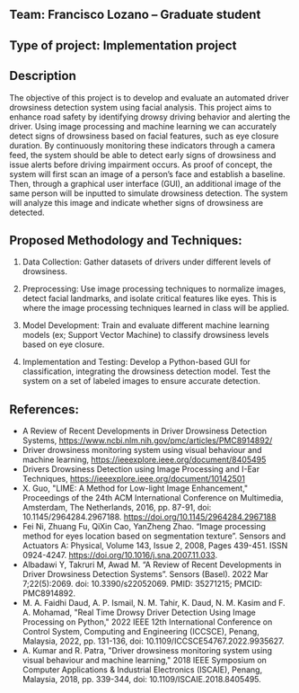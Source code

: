 ## Team: Francisco Lozano – Graduate student 

## Type of project: Implementation project 

## Description
The objective of this project is to develop and evaluate an automated driver drowsiness detection system using facial analysis. This project aims to enhance road safety by identifying drowsy driving behavior and alerting the driver. Using image processing and machine learning we can accurately detect signs of drowsiness based on facial features, such as eye closure duration. By continuously monitoring these indicators through a camera feed, the system should be able to detect early signs of drowsiness and issue alerts before driving impairment occurs. As proof of concept, the system will first scan an image of a person’s face and establish a baseline. Then, through a graphical user interface (GUI), an additional image of the same person will be inputted to simulate drowsiness detection. The system will analyze this image and indicate whether signs of drowsiness are detected. 

## Proposed Methodology and Techniques: 

1. Data Collection: Gather datasets of drivers under different levels of drowsiness. 

2. Preprocessing: Use image processing techniques to normalize images, detect facial landmarks, and isolate critical features like eyes. This is where the image processing techniques learned in class will be applied. 

3. Model Development: Train and evaluate different machine learning models (ex; Support Vector Machine) to classify drowsiness levels based on eye closure. 

4. Implementation and Testing: Develop a Python-based GUI for classification, integrating the drowsiness detection model. Test the system on a set of labeled images to ensure accurate detection. 

## References: 

- A Review of Recent Developments in Driver Drowsiness Detection Systems, https://www.ncbi.nlm.nih.gov/pmc/articles/PMC8914892/ 
- Driver drowsiness monitoring system using visual behaviour and machine learning, https://ieeexplore.ieee.org/document/8405495 
- Drivers Drowsiness Detection using Image Processing and I-Ear Techniques, https://ieeexplore.ieee.org/document/10142501 
- X. Guo, "LIME: A Method for Low-light Image Enhancement," Proceedings of the 24th ACM International Conference on Multimedia, Amsterdam, The Netherlands, 2016, pp. 87-91, doi: 10.1145/2964284.2967188. https://doi.org/10.1145/2964284.2967188
- Fei Ni, Zhuang Fu, QiXin Cao, YanZheng Zhao. “Image processing method for eyes location based on segmentation texture”. Sensors and Actuators A: Physical, Volume 143, Issue 2, 2008, Pages 439-451. ISSN 0924-4247. https://doi.org/10.1016/j.sna.2007.11.033.
- Albadawi Y, Takruri M, Awad M. “A Review of Recent Developments in Driver Drowsiness Detection Systems”. Sensors (Basel). 2022 Mar 7;22(5):2069. doi: 10.3390/s22052069. PMID: 35271215; PMCID: PMC8914892.
- M. A. Faidhi Daud, A. P. Ismail, N. M. Tahir, K. Daud, N. M. Kasim and F. A. Mohamad, "Real Time Drowsy Driver Detection Using Image Processing on Python," 2022 IEEE 12th International Conference on Control System, Computing and Engineering (ICCSCE), Penang, Malaysia, 2022, pp. 131-136, doi: 10.1109/ICCSCE54767.2022.9935627.
- A. Kumar and R. Patra, "Driver drowsiness monitoring system using visual behaviour and machine learning," 2018 IEEE Symposium on Computer Applications & Industrial Electronics (ISCAIE), Penang, Malaysia, 2018, pp. 339-344, doi: 10.1109/ISCAIE.2018.8405495.


